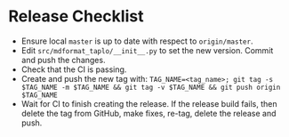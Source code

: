 # Release Checklist

- Ensure local `master` is up to date with respect to `origin/master`.
- Edit `src/mdformat_taplo/__init__.py` to set the new version.
  Commit and push the changes.
- Check that the CI is passing.
- Create and push the new tag with: `TAG_NAME=<tag_name>; git tag -s $TAG_NAME -m $TAG_NAME && git tag -v $TAG_NAME && git push origin $TAG_NAME`
- Wait for CI to finish creating the release.
  If the release build fails, then delete the tag from GitHub, make fixes, re-tag, delete the release and push.
